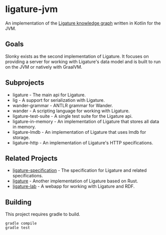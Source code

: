 # ligature-jvm

An implementation of the [Ligature knowledge graph](https://github.com/almibe/ligature-specification)
written in Kotlin for the JVM.

## Goals
Slonky exists as the second implementation of Ligature.
It focuses on providing a server for working with Ligature's data model
and is built to run on the JVM or natively with GraalVM.

## Subprojects
 - ligature - The main api for Ligature.
 - lig - A support for serialization with Ligature.
 - wander-grammar - ANTLR grammar for Wander.
 - wander - A scripting language for working with Ligature.
 - ligature-test-suite - A single test suite for the Ligature api.
 - ligature-in-memory - An implementation of Ligature that stores all data in memory.
 - ligature-lmdb - An implementation of Ligature that uses lmdb for storage.
 - ligature-http - An implementation of Ligature's HTTP specifications.

## Related Projects
 - [ligature-specification](https://github.com/almibe/ligature-specification) - The specification for Ligature and related specifications.
 - [ligature](https://github.com/almibe/ligature) - Another implementation of Ligature based on Rust.
 - [ligature-lab](https://github.com/almibe/ligature-lab) - A webapp for working with Ligature and RDF.

## Building
This project requires gradle to build.

```
gradle compile
gradle test
```
